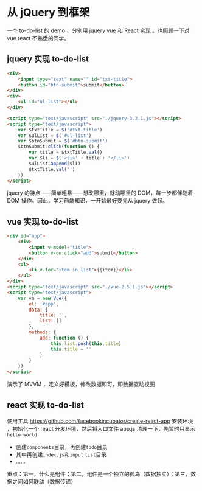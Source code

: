 # 从 jQuery 到框架

一个 to-do-list 的 demo ，分别用 jquery vue 和 React 实现 。也照顾一下对 vue react 不熟悉的同学。

## jquery 实现 to-do-list

``` html
<div>
    <input type="text" name="" id="txt-title">
    <button id="btn-submit">submit</button>
</div>
<div>
    <ul id="ul-list"></ul>
</div>

<script type="text/javascript" src="./jquery-3.2.1.js"></script>
<script type="text/javascript">
    var $txtTitle = $('#txt-title')
    var $ulList = $('#ul-list')
    var $btnSubmit = $('#btn-submit')
    $btnSubmit.click(function () {
        var title = $txtTitle.val()
        var $li = $('<li>' + title + '</li>')
        $ulList.append($li)
        $txtTitle.val('')
    })
</script>
```

jquery 的特点——简单粗暴——想改哪里，就动哪里的 DOM，每一步都伴随着 DOM 操作。因此，学习前端知识，一开始最好要先从 jquery 做起。

## vue 实现 to-do-list

``` html
<div id="app">
    <div>
        <input v-model="title">
        <button v-on:click="add">submit</button>
    </div>
    <ul>
        <li v-for="item in list">{{item}}</li>
    </ul>
</div>
<script type="text/javascript" src="./vue-2.5.1.js"></script>
<script type="text/javascript">
    var vm = new Vue({
        el: '#app',
        data: {
            title: '',
            list: []
        },
        methods: {
            add: function () {
                this.list.push(this.title)
                this.title = ''
            }
        }
    })
</script>
```

演示了 MVVM ，定义好模板，修改数据即可，即数据驱动视图

## react 实现 to-do-list

使用工具 https://github.com/facebookincubator/create-react-app 安装环境 ，初始化一个 react 开发环境，然后将入口文件 app.js 清理一下，先暂时只显示`hello world`


- 创建`components`目录，再创建`todo`目录
- 其中再创建`index.js`和`input` `list`目录
- ……

重点：第一，什么是组件；第二，组件是一个独立的孤岛（数据独立）；第三，数据之间如何联动（数据传递）



